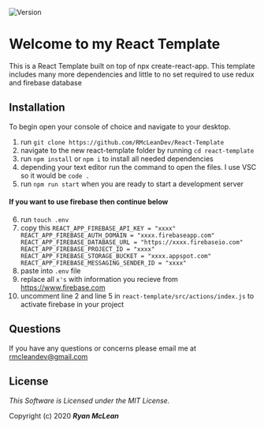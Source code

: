 
![Version](https://img.shields.io/badge/Version-1.0-brightgreen?style=for-the-badge)

# Welcome to my React Template

This is a React Template built on top of npx create-react-app. This template includes many more dependencies and little to no set required to use redux and firebase database

## Installation

To begin open your console of choice and navigate to your desktop.

1) run `git clone https://github.com/RMcLeanDev/React-Template`
2) navigate to the new react-template folder by running `cd react-template`
3) run `npm install` or `npm i` to install all needed dependencies
4) depending your text editor run the command to open the files. I use VSC so it would be `code .`
5) run `npm run start` when you are ready to start a development server

#### If you want to use firebase then continue below

6) run `touch .env`
7) copy this `
REACT_APP_FIREBASE_API_KEY = "xxxx"
REACT_APP_FIREBASE_AUTH_DOMAIN = "xxxx.firebaseapp.com"
REACT_APP_FIREBASE_DATABASE_URL = "https://xxxx.firebaseio.com"
REACT_APP_FIREBASE_PROJECT_ID = "xxxx"
REACT_APP_FIREBASE_STORAGE_BUCKET = "xxxx.appspot.com"
REACT_APP_FIREBASE_MESSAGING_SENDER_ID = "xxxx"
`
8) paste into `.env` file
9) replace all `x's` with information you recieve from https://www.firebase.com
10) uncomment line 2 and line 5 in `react-template/src/actions/index.js` to activate firebase in your project

## Questions

If you have any questions or concerns please email me at rmcleandev@gmail.com

## License

*This Software is Licensed under the MIT License.*

Copyright (c) 2020 **_Ryan McLean_**

